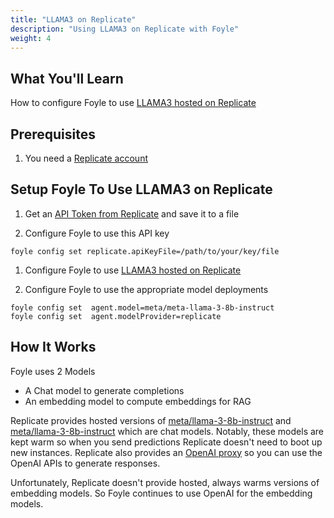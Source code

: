 ```yaml
---
title: "LLAMA3 on Replicate"
description: "Using LLAMA3 on Replicate with Foyle"
weight: 4
---
```


## What You'll Learn

How to configure Foyle to use [LLAMA3 hosted on Replicate](https://replicate.com/meta/meta-llama-3-8b-instruct?input=http)

## Prerequisites

1. You need a [Replicate account](https://replicate.com/docs)

## Setup Foyle To Use LLAMA3 on Replicate

1. Get an [API Token from Replicate](https://replicate.com/signin?next=/account/api-tokens) and save it to a file

1. Configure Foyle to use this API key

```
foyle config set replicate.apiKeyFile=/path/to/your/key/file
```
1. Configure Foyle to use [LLAMA3 hosted on Replicate](https://replicate.com/meta/meta-llama-3-8b-instruct?input=http)

1. Configure Foyle to use the appropriate model deployments

```
foyle config set  agent.model=meta/meta-llama-3-8b-instruct
foyle config set  agent.modelProvider=replicate                
```

## How It Works

Foyle uses 2 Models

* A Chat model to generate completions
* An embedding model to compute embeddings for RAG

Replicate provides hosted versions of [meta/llama-3-8b-instruct](https://replicate.com/meta/meta-llama-3-8b-instruct) 
and [meta/llama-3-8b-instruct](https://replicate.com/meta/meta-llama-3-70b-instruct) which are chat models. Notably,
these models are kept warm so when you send predictions Replicate doesn't need to boot up new instances. 
Replicate also provides an [OpenAI proxy](https://lifeboat.replicate.dev/) so you can use the OpenAI
APIs to generate responses.

Unfortunately, Replicate doesn't provide hosted, always warms versions of embedding models. So Foyle continues to
use OpenAI for the embedding models.
